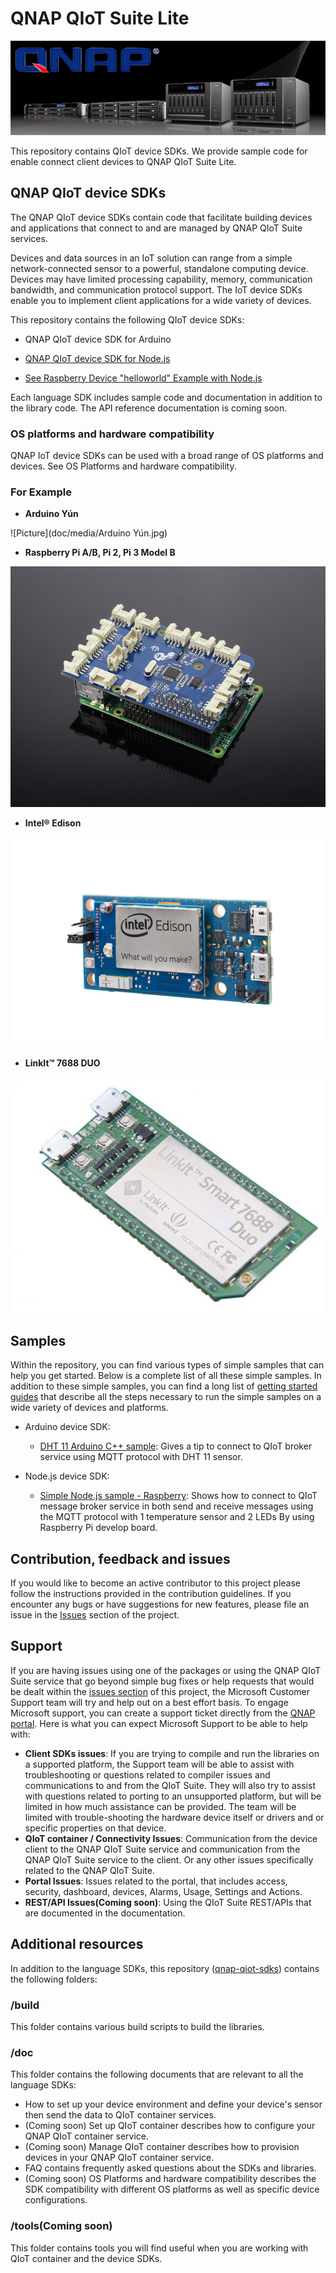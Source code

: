 

# QNAP QIoT Suite Lite 

![Picture](doc/media/Qnap-Banner.jpg)

This repository contains QIoT device SDKs. We provide sample code for enable connect client devices to QNAP QIoT Suite Lite. 

## QNAP QIoT device SDKs

The QNAP QIoT device SDKs contain code that facilitate building devices and applications that connect to and are managed by QNAP QIoT Suite services.

Devices and data sources in an IoT solution can range from a simple network-connected sensor to a powerful, standalone computing device. Devices may have limited processing capability, memory, communication bandwidth, and communication protocol support. The IoT device SDKs enable you to implement client applications for a wide variety of devices.

This repository contains the following QIoT device SDKs:

- QNAP QIoT device SDK for Arduino

- [QNAP QIoT device SDK for Node.js](nodejs/device/readme.md)

- [See Raspberry Device "helloworld" Example with Node.js](nodejs/device/examples/raspberry/mqtt_hello_world_simple_sample.js)

Each language SDK includes sample code and documentation in addition to the library code. The API reference documentation is coming soon.

### OS platforms and hardware compatibility

QNAP IoT device SDKs can be used with a broad range of OS platforms and devices. See OS Platforms and hardware compatibility.


### For Example

- **Arduino Yún**

![Picture](doc/media/Arduino Yún.jpg)


- **Raspberry Pi A/B, Pi 2, Pi 3 Model B**

![Picture](doc/media/GrovePi_Plus_By_Dexter_Industries_For_the_Raspberry_Pi.JPG)

- **Intel® Edison**

![Picture](doc/media/Intel-edison-mini-board.png)

- **LinkIt™ 7688 DUO**

![Picture](doc/media/Linkit_7688_DUO.jpg)


## Samples

Within the repository, you can find various types of simple samples that can help you get started.
Below is a complete list of all these simple samples.
In addition to these simple samples, you can find a long list of [getting started guides](doc/set_out) that describe all the steps necessary to run the simple samples on a wide variety of devices and platforms.

- Arduino device SDK:
   - [DHT 11 Arduino C++ sample](c_c++/device/examples/arduino/yun/QIOT-DHT11-MQTT-Demo.ino): Gives a tip to connect to QIoT broker service using MQTT protocol with DHT 11 sensor.

- Node.js device SDK:
   - [Simple Node.js sample - Raspberry](nodejs/device/examples/raspberry/mqtt_temperaturesensor_and_LED_simple_sample.js): Shows how to connect to QIoT message broker service in both send and receive messages using the MQTT protocol with 1 temperature sensor and 2 LEDs By using Raspberry Pi develop board.


## Contribution, feedback and issues

If you would like to become an active contributor to this project please follow the instructions provided in the contribution guidelines.
If you encounter any bugs or have suggestions for new features, please file an issue in the [Issues](https://github.com/QNAP/qnap-iot-sdks/issues) section of the project.

## Support

If you are having issues using one of the packages or using the QNAP QIoT Suite service that go beyond simple bug fixes or help requests that would be dealt within the [issues section](https://github.com/qnap-dev/qnap-qiot-sdks/issues) of this project, the Microsoft Customer Support team will try and help out on a best effort basis.
To engage Microsoft support, you can create a support ticket directly from the [QNAP portal](https://www.qnap.com).
Here is what you can expect Microsoft Support to be able to help with:
* **Client SDKs issues**: If you are trying to compile and run the libraries on a supported platform, the Support team will be able to assist with troubleshooting or questions related to compiler issues and communications to and from the QIoT Suite.  They will also try to assist with questions related to porting to an unsupported platform, but will be limited in how much assistance can be provided.  The team will be limited with trouble-shooting the hardware device itself or drivers and or specific properties on that device. 
* **QIoT container / Connectivity Issues**: Communication from the device client to the QNAP QIoT Suite service and communication from the QNAP QIoT Suite service to the client.  Or any other issues specifically related to the QNAP QIoT Suite.
* **Portal Issues**: Issues related to the portal, that includes access, security, dashboard, devices, Alarms, Usage, Settings and Actions.
* **REST/API Issues(Coming soon)**: Using the QIoT Suite REST/APIs that are documented in the documentation.

## Additional resources

In addition to the language SDKs, this repository ([qnap-qiot-sdks](https://github.com/qnap-dev/qnap-qiot-sdks)) contains the following folders:

### /build

This folder contains various build scripts to build the libraries.

### /doc

This folder contains the following documents that are relevant to all the language SDKs:

-  How to set up your device environment and define your device's sensor then send the data to QIoT container services.
- (Coming soon) Set up QIoT container describes how to configure your QNAP QIoT container service.
- (Coming soon) Manage QIoT container describes how to provision devices in your QNAP QIoT container service.
- FAQ contains frequently asked questions about the SDKs and libraries.
- (Coming soon) OS Platforms and hardware compatibility describes the SDK compatibility with different OS platforms as well as specific device configurations.

### /tools(Coming soon)

This folder contains tools you will find useful when you are working with QIoT container and the device SDKs.
